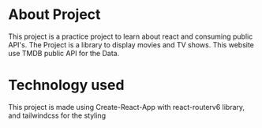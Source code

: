 # About Project

This project is a practice project to learn about react and consuming public API's. The Project is a library to display movies and TV shows. This website use TMDB public API for the Data.

# Technology used

This project is made using Create-React-App with react-routerv6 library, and tailwindcss for the styling